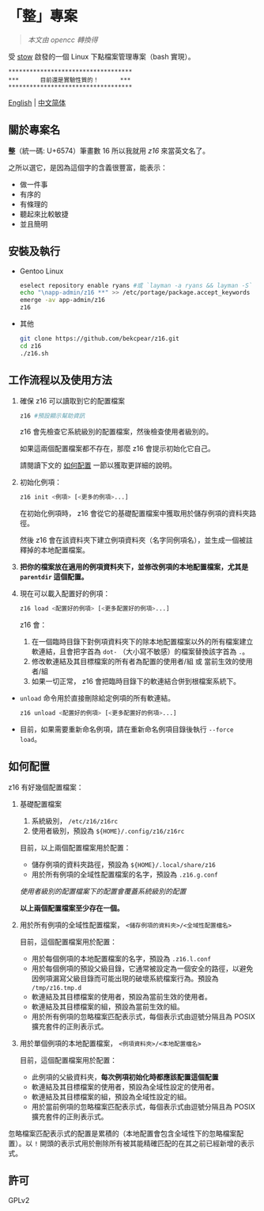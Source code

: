 # 「整」專案

> *本文由 opencc 轉換得*

受 [stow](https://www.gnu.org/software/stow/) 啟發的一個 Linux 下點檔案管理專案（bash 實現）。

```
***********************************
***      目前還是實驗性質的！      ***
***********************************
```

[English](README.md) | [中文简体](README.zhs.md)

## 關於專案名

**整**（統一碼: U+6574）筆畫數 16 所以我就用 *z16* 來當英文名了。

之所以選它，是因為這個字的含義很豐富，能表示：

* 做一件事
* 有序的
* 有條理的
* 聽起來比較敏捷
* 並且簡明

## 安裝及執行

* Gentoo Linux

  ```bash
  eselect repository enable ryans #或 `layman -a ryans && layman -S`
  echo "\napp-admin/z16 **" >> /etc/portage/package.accept_keywords
  emerge -av app-admin/z16
  z16
  ```

* 其他

  ```bash
  git clone https://github.com/bekcpear/z16.git
  cd z16
  ./z16.sh
  ```

## 工作流程以及使用方法

1. 確保 z16 可以讀取到它的配置檔案

   ```bash
   z16 #預設顯示幫助資訊
   ```

   z16 會先檢查它系統級別的配置檔案，然後檢查使用者級別的。

   如果這兩個配置檔案都不存在，那麼 z16 會提示初始化它自己。

   請閱讀下文的 [如何配置](#如何配置) 一節以獲取更詳細的說明。

2. 初始化例項：

   ```bash
   z16 init <例項> [<更多的例項>...]
   ```

   在初始化例項時， z16 會從它的基礎配置檔案中獲取用於儲存例項的資料夾路徑。

   然後 z16 會在該資料夾下建立例項資料夾（名字同例項名），並生成一個被註釋掉的本地配置檔案。

3. **把你的檔案放在適用的例項資料夾下，並修改例項的本地配置檔案，尤其是 `parentdir` 這個配置。**

4. 現在可以載入配置好的例項：

   ```bash
   z16 load <配置好的例項> [<更多配置好的例項>...]
   ```

   z16 會：

   1. 在一個臨時目錄下對例項資料夾下的除本地配置檔案以外的所有檔案建立軟連結，且會把字首為 `dot-` （大小寫不敏感）的檔案替換該字首為 `.`。
   2. 修改軟連結及其目標檔案的所有者為配置的使用者/組 或 當前生效的使用者/組
   3. 如果一切正常， z16 會把臨時目錄下的軟連結合併到根檔案系統下。

* `unload` 命令用於直接刪除給定例項的所有軟連結。

   ```bash
   z16 unload <配置好的例項> [<更多配置好的例項>...]
   ```

* 目前，如果需要重新命名例項，請在重新命名例項目錄後執行 `--force load`。

## 如何配置

z16 有好幾個配置檔案：

1. 基礎配置檔案

   1. 系統級別， `/etc/z16/z16rc`
   2. 使用者級別，預設為 `${HOME}/.config/z16/z16rc`

   目前，以上兩個配置檔案用於配置：

   * 儲存例項的資料夾路徑，預設為 `${HOME}/.local/share/z16`
   * 用於所有例項的全域性配置檔案的名字，預設為 `.z16.g.conf`

   *使用者級別的配置檔案下的配置會覆蓋系統級別的配置*

   **以上兩個配置檔案至少存在一個。**

2. 用於所有例項的全域性配置檔案， `<儲存例項的資料夾>/<全域性配置檔名>`

   目前，這個配置檔案用於配置：

   * 用於每個例項的本地配置檔案的名字，預設為 `.z16.l.conf`
   * 用於每個例項的預設父級目錄，它通常被設定為一個安全的路徑，以避免因例項漏寫父級目錄而可能出現的破壞系統檔案行為。預設為 `/tmp/z16.tmp.d`
   * 軟連結及其目標檔案的使用者，預設為當前生效的使用者。
   * 軟連結及其目標檔案的組，預設為當前生效的組。
   * 用於所有例項的忽略檔案匹配表示式，每個表示式由逗號分隔且為 POSIX 擴充套件的正則表示式。

3. 用於單個例項的本地配置檔案， `<例項資料夾>/<本地配置檔名>`

   目前，這個配置檔案用於配置：

   * 此例項的父級資料夾，**每次例項初始化時都應該配置這個配置**
   * 軟連結及其目標檔案的使用者，預設為全域性設定的使用者。
   * 軟連結及其目標檔案的組，預設為全域性設定的組。
   * 用於當前例項的忽略檔案匹配表示式，每個表示式由逗號分隔且為 POSIX 擴充套件的正則表示式。

忽略檔案匹配表示式的配置是累積的（本地配置會包含全域性下的忽略檔案配置）。以 `!` 開頭的表示式用於刪除所有被其能精確匹配的在其之前已經新增的表示式。

## 許可

GPLv2

